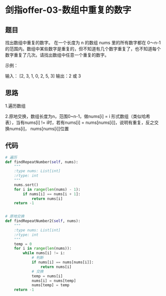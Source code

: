 # 剑指offer-03-数组中重复的数字
## 题目

找出数组中重复的数字。
在一个长度为 n 的数组 nums 里的所有数字都在 0～n-1 的范围内。数组中某些数字是重复的，但不知道有几个数字重复了，也不知道每个数字重复了几次。请找出数组中任意一个重复的数字。

示例：

输入：
[2, 3, 1, 0, 2, 5, 3]
输出：2 或 3 

## 思路

1.遍历数组

2.原地交换，数组长度为n，范围0~n-1，做nums[i] = i 形式数组（类似哈希表），当有nums[i] != i时，若有nums[i] = nums[nums[i]]，说明有重复，反之交换nums[i]， nums[nums[i]]位置

## 代码

~~~python
# 遍历
def findRepeatNumber(self, nums):
    """
    :type nums: List[int]
    :rtype: int
    """
    nums.sort()
    for i in range(len(nums) - 1):
        if nums[i] == nums[i + 1]:
            return nums[i]
    return -1


# 原地交换
def findRepeatNumber2(self, nums):
    """
    :type nums: List[int]
    :rtype: int
    """
    temp = 0
    for i in range(len(nums)):
        while nums[i] != i:
            # 判断
            if nums[i] == nums[nums[i]]:
                return nums[i]
            # 交换
            temp = nums[i]
            nums[i] = nums[temp]
            nums[temp] = temp
    return -1
~~~
